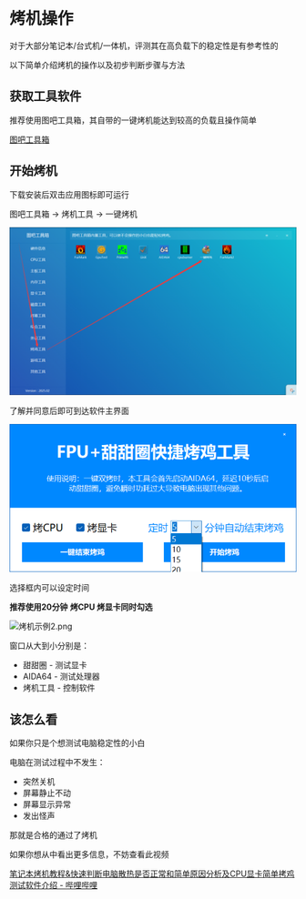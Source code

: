 # 烤机操作
对于大部分笔记本/台式机/一体机，评测其在高负载下的稳定性是有参考性的

以下简单介绍烤机的操作以及初步判断步骤与方法

## 获取工具软件

推荐使用图吧工具箱，其自带的一键烤机能达到较高的负载且操作简单

[图吧工具箱](/000%20-%20计算机协会特色/电脑工具合集.md)

## 开始烤机

下载安装后双击应用图标即可运行

图吧工具箱 -> 烤机工具 -> 一键烤机

![烤机示例1.png](/assets/烤机示例1.png)

了解并同意后即可到达软件主界面

![烤机示例2.png](/assets/烤机示例2.png)

选择框内可以设定时间

**推荐使用20分钟** **烤CPU 烤显卡同时勾选**

![烤机示例2.png](/assets/烤机示例.png)

窗口从大到小分别是：
- 甜甜圈 - 测试显卡
- AIDA64 - 测试处理器
- 烤机工具 - 控制软件

## 该怎么看

如果你只是个想测试电脑稳定性的小白

电脑在测试过程中不发生：
- 突然关机
- 屏幕静止不动
- 屏幕显示异常
- 发出怪声

那就是合格的通过了烤机

如果你想从中看出更多信息，不妨查看此视频

[笔记本烤机教程&快速判断电脑散热是否正常和简单原因分析及CPU显卡简单拷鸡测试软件介绍 - 哔哩哔哩](https://www.bilibili.com/video/BV1RL4y1P7MV)

